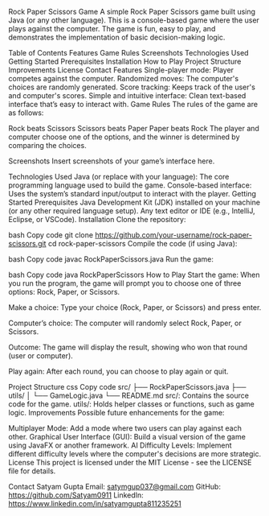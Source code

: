 Rock Paper Scissors Game
A simple Rock Paper Scissors game built using Java (or any other language). This is a console-based game where the user plays against the computer. The game is fun, easy to play, and demonstrates the implementation of basic decision-making logic.

Table of Contents
Features
Game Rules
Screenshots
Technologies Used
Getting Started
Prerequisites
Installation
How to Play
Project Structure
Improvements
License
Contact
Features
Single-player mode: Player competes against the computer.
Randomized moves: The computer's choices are randomly generated.
Score tracking: Keeps track of the user's and computer's scores.
Simple and intuitive interface: Clean text-based interface that’s easy to interact with.
Game Rules
The rules of the game are as follows:

Rock beats Scissors
Scissors beats Paper
Paper beats Rock
The player and computer choose one of the options, and the winner is determined by comparing the choices.

Screenshots
Insert screenshots of your game’s interface here.

Technologies Used
Java (or replace with your language): The core programming language used to build the game.
Console-based interface: Uses the system’s standard input/output to interact with the player.
Getting Started
Prerequisites
Java Development Kit (JDK) installed on your machine (or any other required language setup).
Any text editor or IDE (e.g., IntelliJ, Eclipse, or VSCode).
Installation
Clone the repository:

bash
Copy code
git clone https://github.com/your-username/rock-paper-scissors.git
cd rock-paper-scissors
Compile the code (if using Java):

bash
Copy code
javac RockPaperScissors.java
Run the game:

bash
Copy code
java RockPaperScissors
How to Play
Start the game: When you run the program, the game will prompt you to choose one of three options: Rock, Paper, or Scissors.

Make a choice: Type your choice (Rock, Paper, or Scissors) and press enter.

Computer’s choice: The computer will randomly select Rock, Paper, or Scissors.

Outcome: The game will display the result, showing who won that round (user or computer).

Play again: After each round, you can choose to play again or quit.

Project Structure
css
Copy code
src/
├── RockPaperScissors.java
├── utils/
│   └── GameLogic.java
└── README.md
src/: Contains the source code for the game.
utils/: Holds helper classes or functions, such as game logic.
Improvements
Possible future enhancements for the game:

Multiplayer Mode: Add a mode where two users can play against each other.
Graphical User Interface (GUI): Build a visual version of the game using JavaFX or another framework.
AI Difficulty Levels: Implement different difficulty levels where the computer's decisions are more strategic.
License
This project is licensed under the MIT License - see the LICENSE file for details.

Contact
Satyam Gupta
Email: satymgup037@gmail.com
GitHub: https://github.com/Satyam0911
LinkedIn: https://www.linkedin.com/in/satyamgupta811235251
